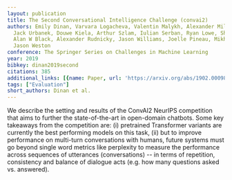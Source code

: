 ```yaml
---
layout: publication
title: The Second Conversational Intelligence Challenge (convai2)
authors: Emily Dinan, Varvara Logacheva, Valentin Malykh, Alexander Miller, Kurt Shuster,
  Jack Urbanek, Douwe Kiela, Arthur Szlam, Iulian Serban, Ryan Lowe, Shrimai Prabhumoye,
  Alan W Black, Alexander Rudnicky, Jason Williams, Joelle Pineau, Mikhail Burtsev,
  Jason Weston
conference: The Springer Series on Challenges in Machine Learning
year: 2019
bibkey: dinan2019second
citations: 385
additional_links: [{name: Paper, url: 'https://arxiv.org/abs/1902.00098'}]
tags: ["Evaluation"]
short_authors: Dinan et al.
---
```

We describe the setting and results of the ConvAI2 NeurIPS competition that
aims to further the state-of-the-art in open-domain chatbots. Some key
takeaways from the competition are: (i) pretrained Transformer variants are
currently the best performing models on this task, (ii) but to improve
performance on multi-turn conversations with humans, future systems must go
beyond single word metrics like perplexity to measure the performance across
sequences of utterances (conversations) -- in terms of repetition, consistency
and balance of dialogue acts (e.g. how many questions asked vs. answered).